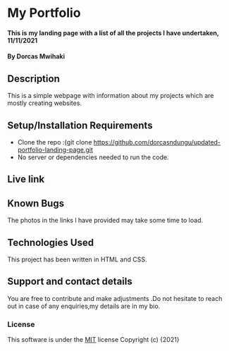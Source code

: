 # My Portfolio
#### This is my landing page with a list of all the projects l have undertaken, 11/11/2021
#### By **Dorcas Mwihaki**
## Description
This is a simple webpage with information about my projects which are mostly creating websites.
## Setup/Installation Requirements
* Clone the repo :{git clone https://github.com/dorcasndungu/updated-portfolio-landing-page.git
* No server or dependencies needed to run the code.
## Live link

## Known Bugs
The photos in the links l have provided may take some time to load.
## Technologies Used
This project has been written in HTML and CSS.
## Support and contact details
You are free to contribute and make adjustments .Do not hesitate to reach out in case of any enquiries,my details are in my bio.
### License
This software is under the [MIT](LICENSE) license
Copyright (c) {2021} 